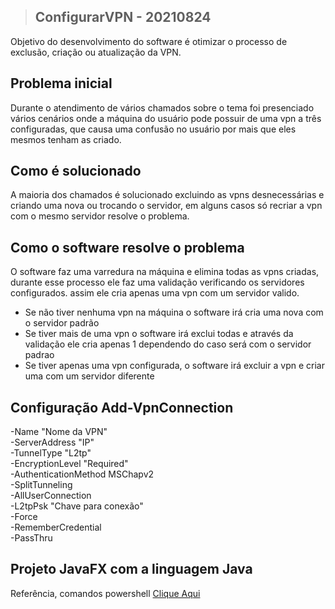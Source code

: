 >## ConfigurarVPN - 20210824 

Objetivo do desenvolvimento do software é otimizar o processo de exclusão, criação ou atualização da VPN.

## Problema inicial 

Durante o atendimento de vários chamados sobre o tema foi presenciado vários cenários onde a máquina do usuário
pode possuir de uma vpn a três configuradas, que causa uma confusão no usuário por mais que eles mesmos tenham as criado.

## Como é solucionado

A maioria dos chamados é solucionado excluindo as vpns desnecessárias e criando uma nova ou trocando o servidor, 
em alguns casos só recriar a vpn com o mesmo servidor resolve o problema.

## Como o software resolve o problema

O software faz uma varredura na máquina e elimina todas as vpns criadas,
durante esse processo ele faz uma validação verificando os servidores configurados.
assim ele cria apenas uma vpn com um servidor valido.


* Se não tiver nenhuma vpn na máquina o software irá cria uma nova com o servidor padrão
* Se tiver mais de uma vpn o software irá exclui todas e através da validação ele cria apenas 1
dependendo do caso será com o servidor padrao
* Se tiver apenas uma vpn configurada, o software irá excluir a vpn e criar uma com um servidor diferente

## Configuração Add-VpnConnection

-Name "Nome da VPN" </br>
-ServerAddress "IP"</br>
 -TunnelType "L2tp" </br>
-EncryptionLevel "Required" </br>
-AuthenticationMethod MSChapv2 </br>
-SplitTunneling </br>
-AllUserConnection </br>
-L2tpPsk "Chave para conexão" </br>
-Force </br>
-RememberCredential</br>
-PassThru


## Projeto JavaFX com a linguagem Java

Referência, comandos powershell [Clique Aqui](https://docs.microsoft.com/en-us/powershell/module/vpnclient/add-vpnconnection?view=windowsserver2019-ps)



